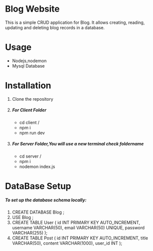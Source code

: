 # Blog Website
This is a simple CRUD application for Blog. It allows creating, reading, updating and deleting blog records in a database.

 # Usage
 <ul>
   <li>Nodejs,nodemon</li>
   <li>Mysql Database</li>
 </ul>
 
 # Installation
 <ol>
   <li>Clone the repository</li>
   <li>
     <h5>For Client Folder</h5>
     <ul>
       <li> cd client /</li>
       <li> npm i </li>
       <li> npm run dev </li>
     </ul>
  <li>
    <h5>For Server Folder,You will use a new terminal check foldername</h5>
   <ul>
   <li>cd server /</li>
   <li>npm i</li>
   <li>nodemon index.js</li>
     </ul>
   </li>
   </li>
     
   </li>
 </ol>
 
 # DataBase Setup
 <h5>
To set up the database schema locally:
 </h5>
<ol>
  <li> CREATE DATABASE Blog ;</li>
  <li> USE Blog ;</li>
  <li> 
  CREATE TABLE User (
  id INT PRIMARY KEY AUTO_INCREMENT,
  username VARCHAR(50),
  email VARCHAR(50) UNIQUE,  
  password VARCHAR(255)
);</li>
  <li>
    CREATE TABLE Post (
  id INT PRIMARY KEY AUTO_INCREMENT,
  title VARCHAR(50),
  content VARCHAR(1000),
  user_id INT
);
  </li>
</ul>
